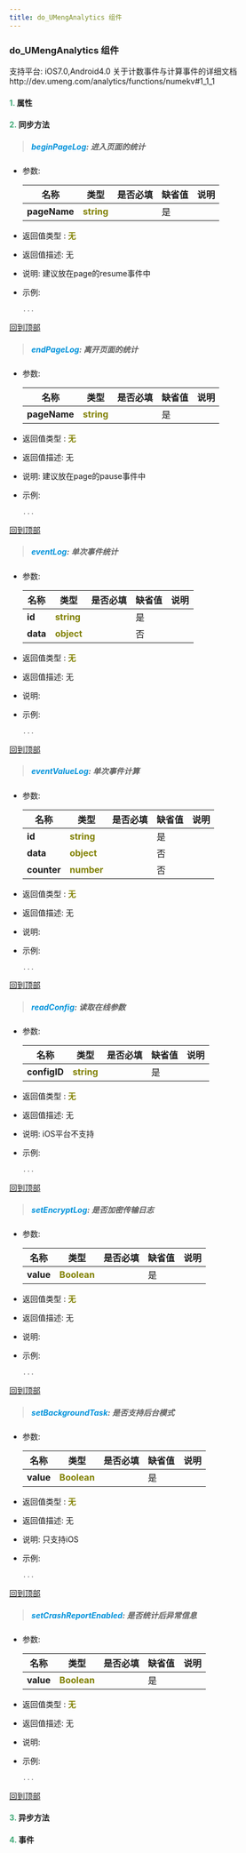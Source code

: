```yaml
---
title: do_UMengAnalytics 组件
---
```


### do_UMengAnalytics 组件

 支持平台: iOS7.0,Android4.0
 关于计数事件与计算事件的详细文档http://dev.umeng.com/analytics/functions/numekv#1_1_1

#### <font color ='#40A977'>**1.**</font> 属性

#### <font color ='#40A977'>**2.**</font> 同步方法

>##### <font color ='#0092db'>**beginPageLog**</font>: 进入页面的统计

- 参数:

  名称 | 类型 |是否必填|缺省值|说明
  ---- |-------------  |--------------|--------|------
  **pageName** |<font color ='#808000'>**string**</font> |  | 是|
- 返回值类型 : <font color ='#808000'>**无**</font>
- 返回值描述: 无
- 说明: 建议放在page的resume事件中
- 示例:

  ```javascript
  ...

  ```

[回到顶部](#top)

>##### <font color ='#0092db'>**endPageLog**</font>: 离开页面的统计

- 参数:

  名称 | 类型 |是否必填|缺省值|说明
  ---- |-------------  |--------------|--------|------
  **pageName** |<font color ='#808000'>**string**</font> |  | 是|
- 返回值类型 : <font color ='#808000'>**无**</font>
- 返回值描述: 无
- 说明: 建议放在page的pause事件中
- 示例:

  ```javascript
  ...

  ```

[回到顶部](#top)

>##### <font color ='#0092db'>**eventLog**</font>: 单次事件统计

- 参数:

  名称 | 类型 |是否必填|缺省值|说明
  ---- |-------------  |--------------|--------|------
  **id** |<font color ='#808000'>**string**</font> |  | 是|
  **data** |<font color ='#808000'>**object**</font> |  | 否|
- 返回值类型 : <font color ='#808000'>**无**</font>
- 返回值描述: 无
- 说明: 
- 示例:

  ```javascript
  ...

  ```

[回到顶部](#top)

>##### <font color ='#0092db'>**eventValueLog**</font>: 单次事件计算

- 参数:

  名称 | 类型 |是否必填|缺省值|说明
  ---- |-------------  |--------------|--------|------
  **id** |<font color ='#808000'>**string**</font> |  | 是|
  **data** |<font color ='#808000'>**object**</font> |  | 否|
  **counter** |<font color ='#808000'>**number**</font> |  | 否|
- 返回值类型 : <font color ='#808000'>**无**</font>
- 返回值描述: 无
- 说明: 
- 示例:

  ```javascript
  ...

  ```

[回到顶部](#top)

>##### <font color ='#0092db'>**readConfig**</font>: 读取在线参数

- 参数:

  名称 | 类型 |是否必填|缺省值|说明
  ---- |-------------  |--------------|--------|------
  **configID** |<font color ='#808000'>**string**</font> |  | 是|
- 返回值类型 : <font color ='#808000'>**无**</font>
- 返回值描述: 无
- 说明: iOS平台不支持
- 示例:

  ```javascript
  ...

  ```

[回到顶部](#top)

>##### <font color ='#0092db'>**setEncryptLog**</font>: 是否加密传输日志

- 参数:

  名称 | 类型 |是否必填|缺省值|说明
  ---- |-------------  |--------------|--------|------
  **value** |<font color ='#808000'>**Boolean**</font> |  | 是|
- 返回值类型 : <font color ='#808000'>**无**</font>
- 返回值描述: 无
- 说明: 
- 示例:

  ```javascript
  ...

  ```

[回到顶部](#top)

>##### <font color ='#0092db'>**setBackgroundTask**</font>: 是否支持后台模式

- 参数:

  名称 | 类型 |是否必填|缺省值|说明
  ---- |-------------  |--------------|--------|------
  **value** |<font color ='#808000'>**Boolean**</font> |  | 是|
- 返回值类型 : <font color ='#808000'>**无**</font>
- 返回值描述: 无
- 说明: 只支持iOS
- 示例:

  ```javascript
  ...

  ```

[回到顶部](#top)

>##### <font color ='#0092db'>**setCrashReportEnabled**</font>: 是否统计后异常信息

- 参数:

  名称 | 类型 |是否必填|缺省值|说明
  ---- |-------------  |--------------|--------|------
  **value** |<font color ='#808000'>**Boolean**</font> |  | 是|
- 返回值类型 : <font color ='#808000'>**无**</font>
- 返回值描述: 无
- 说明: 
- 示例:

  ```javascript
  ...

  ```

[回到顶部](#top)

#### <font color ='#40A977'>**3.**</font> 异步方法


#### <font color ='#40A977'>**4.**</font> 事件


